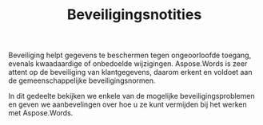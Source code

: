 ﻿---
title: Beveiligingsnotities
second_title: Aspose.Words voor C++
articleTitle: Beveiligingsnotities
linktitle: Beveiligingsnotities
type: docs
description: "Aspose.Words voor C++ herkent en houdt zich aan gemeenschappelijke beveiligingsnormen om een hoog niveau van gegevensbeveiliging te garanderen. Kijk naar mogelijke beveiligingsproblemen en aanbevelingen over hoe ze te vermijden."
weight: 80
url: /nl/cpp/security/
timestamp: 2024-01-27-14-07-04
---

Beveiliging helpt gegevens te beschermen tegen ongeoorloofde toegang, evenals kwaadaardige of onbedoelde wijzigingen. Aspose.Words is zeer attent op de beveiliging van klantgegevens, daarom erkent en voldoet aan de gemeenschappelijke beveiligingsnormen.

In dit gedeelte bekijken we enkele van de mogelijke beveiligingsproblemen en geven we aanbevelingen over hoe u ze kunt vermijden bij het werken met Aspose.Words.
